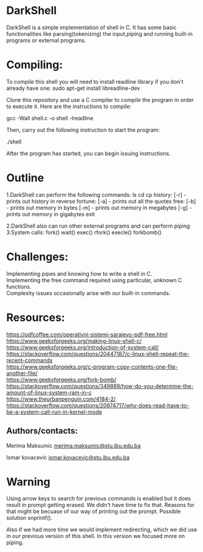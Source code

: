 # **DarkShell**

DarkShell is a simple implementation of shell in C. It has some basic functionalities like parsing(tokenizing) the input,piping and running built-in programs or external programs.


# **Compiling:**

To compile this shell you will need to install readline library if you don't already have one:
sudo apt-get install libreadline-dev

Clone this repository and use a C compiler to compile the program in order to execute it. Here are the instructions to compile:

gcc -Wall shell.c -o shell -lreadline

Then, carry out the following instruction to start the program:

./shell

After the program has started, you can begin issuing instructions.

# **Outline**

1.DarkShell can perform the following commands:
ls
cd
cp
history:
  [-r] - prints out history in reverse
fortune:
  [-a] - prints out all the quotes
free:
  [-b] - prints out memory in bytes
  [-m] - prints out memory in megabytes
  [-g] - prints out memory in gigabytes
exit

2.DarkShell also can run other external programs and can perform piping
3.System calls:
    fork()
    wait()
    exec()
    rfork()
    execle()
    forkbomb()

# **Challenges:**

Implementing pipes and knowing how to write a shell in C.   
Implementing the free command required using particular, unknown C functions.   
Complexity issues occasionally arise with our built-in commands.

# **Resources:**

https://pdfcoffee.com/operativni-sistemi-sarajevo-pdf-free.html   
https://www.geeksforgeeks.org/making-linux-shell-c/   
https://www.geeksforgeeks.org/introduction-of-system-call/   
https://stackoverflow.com/questions/20447187/c-linux-shell-repeat-the-recent-commands   
https://www.geeksforgeeks.org/c-program-copy-contents-one-file-another-file/   
https://www.geeksforgeeks.org/fork-bomb/   
https://stackoverflow.com/questions/349889/how-do-you-determine-the-amount-of-linux-system-ram-in-c   
https://www.theurbanpenguin.com/4184-2/   
https://stackoverflow.com/questions/20974717/why-does-read-have-to-be-a-system-call-run-in-kernel-mode


## **Authors/contacts:**

Merima Maksumic   merima.maksumic@stu.ibu.edu.ba

Ismar kovacevic   ismar.kovacevic@stu.ibu.edu.ba


# **Warning**
Using arrow keys to search for previous commands is enabled but it does result in prompt getting erased. We didn't have time to fix that. Reasons for that might be becuase of our way of printing out the prompt. Possible solution snprintf(). 

Also if we had more time we would implement redirecting, which we did use in our previous version of this shell. In this version we focused more on piping.







